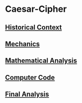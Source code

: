 # Caesar-Cipher

## [Historical Context](caesar_history.md)

## [Mechanics](caesar_mechanics.md)

## [Mathematical Analysis](caesar_mathematical_analysis.md)

## [Computer Code](caesar_computer_code.md)

## [Final Analysis](Caesar-final.md)
